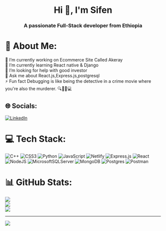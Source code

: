 <h1 align="center">Hi 👋, I'm Sifen</h1>
<h3 align="center">A passionate Full-Stack developer from Ethiopia</h3>


# 💫 About Me:
🔭 I’m currently working on Ecommerce Site Called Akeray<br>🌱 I’m currently learning React native & Django<br>🤝 I’m looking for help with good investor<br>💬 Ask me about React.js,Express.js,postgresql<br>⚡ Fun fact Debugging is like being the detective in a crime movie where you're also the murderer. 🔍🕵️‍♂️💻


## 🌐 Socials:
[![LinkedIn](https://img.shields.io/badge/LinkedIn-%230077B5.svg?logo=linkedin&logoColor=white)](https://linkedin.com/in/https://www.linkedin.com/in/sifen-solomon-b84907276/) 

# 💻 Tech Stack:
![C++](https://img.shields.io/badge/c++-%2300599C.svg?style=for-the-badge&logo=c%2B%2B&logoColor=white) ![CSS3](https://img.shields.io/badge/css3-%231572B6.svg?style=for-the-badge&logo=css3&logoColor=white) ![Python](https://img.shields.io/badge/python-3670A0?style=for-the-badge&logo=python&logoColor=ffdd54) ![JavaScript](https://img.shields.io/badge/javascript-%23323330.svg?style=for-the-badge&logo=javascript&logoColor=%23F7DF1E) ![Netlify](https://img.shields.io/badge/netlify-%23000000.svg?style=for-the-badge&logo=netlify&logoColor=#00C7B7) ![Express.js](https://img.shields.io/badge/express.js-%23404d59.svg?style=for-the-badge&logo=express&logoColor=%2361DAFB) ![React](https://img.shields.io/badge/react-%2320232a.svg?style=for-the-badge&logo=react&logoColor=%2361DAFB) ![NodeJS](https://img.shields.io/badge/node.js-6DA55F?style=for-the-badge&logo=node.js&logoColor=white) ![MicrosoftSQLServer](https://img.shields.io/badge/Microsoft%20SQL%20Sever-CC2927?style=for-the-badge&logo=microsoft%20sql%20server&logoColor=white) ![MongoDB](https://img.shields.io/badge/MongoDB-%234ea94b.svg?style=for-the-badge&logo=mongodb&logoColor=white) ![Postgres](https://img.shields.io/badge/postgres-%23316192.svg?style=for-the-badge&logo=postgresql&logoColor=white) ![Postman](https://img.shields.io/badge/Postman-FF6C37?style=for-the-badge&logo=postman&logoColor=white)
# 📊 GitHub Stats:
![](https://github-readme-stats.vercel.app/api?username=sifamelon&theme=radical&hide_border=false&include_all_commits=false&count_private=false)<br/>
![](https://github-readme-streak-stats.herokuapp.com/?user=sifamelon&theme=radical&hide_border=false)<br/>
![](https://github-readme-stats.vercel.app/api/top-langs/?username=sifamelon&theme=radical&hide_border=false&include_all_commits=false&count_private=false&layout=compact)

---
[![](https://visitcount.itsvg.in/api?id=sifamelon&icon=0&color=0)](https://visitcount.itsvg.in)

<!-- Proudly created with GPRM ( https://gprm.itsvg.in ) -->
